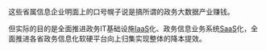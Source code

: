 这些省属信息企业明面上的口号幌子说是搞所谓的政务大数据产业赚钱。

但实际的目的是全面推进政务IT基础设施[IaaS](https://zhida.zhihu.com/search?content_id=710268691&content_type=Answer&match_order=1&q=IaaS&zhida_source=entity)化、政务信息业务系统[SaaS](https://zhida.zhihu.com/search?content_id=710268691&content_type=Answer&match_order=1&q=SaaS&zhida_source=entity)化，全面推进各省政务信息化软硬平台向上归集实现整体的降本提效。